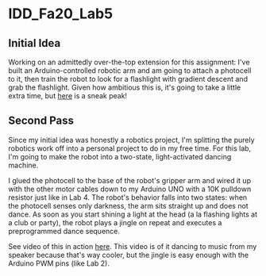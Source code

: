 # IDD_Fa20_Lab5

## Initial Idea
Working on an admittedly over-the-top extension for this assignment: I've built an Arduino-controlled robotic arm and am going to attach a photocell to it, then train the robot to look for a flashlight with gradient descent and grab the flashlight. Given how ambitious this is, it's going to take a little extra time, but [here](https://youtu.be/5FDqHaAYwUk) is a sneak peak!

## Second Pass

Since my initial idea was honestly a robotics project, I'm splitting the purely robotics work off into a personal project to do in my free time. For this lab, I'm going to make the robot into a two-state, light-activated dancing machine. 

I glued the photocell to the base of the robot's gripper arm and wired it up with the other motor cables down to my Arduino UNO with a 10K pulldown resistor just like in Lab 4. The robot's behavior falls into two states: when the photocell senses only darkness, the arm sits straight up and does not dance. As soon as you start shining a light at the head (a la flashing lights at a club or party), the robot plays a jingle on repeat and executes a preprogrammed dance sequence. 

See video of this in action [here](https://youtu.be/P_Yf80T1qOk). This video is of it dancing to music from my speaker because that's way cooler, but the jingle is easy enough with the Arduino PWM pins (like Lab 2). 
